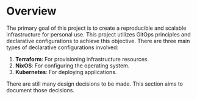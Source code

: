 # Overview

The primary goal of this project is to create a reproducible and scalable infrastructure for personal use.
This project utilizes GitOps principles and declarative configurations to achieve this objective.
There are three main types of declarative configurations involved:

1. **Terraform**: For provisioning infrastructure resources.
2. **NixOS**: For configuring the operating system.
3. **Kubernetes**: For deploying applications.

There are still many design decisions to be made.
This section aims to document those decisions.
